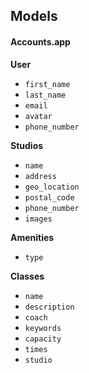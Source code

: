 ## Models

#### Accounts.app

**User**

- `first_name`
- `last_name`
- `email`
- `avatar`
- `phone_number`

**Studios**

- `name`
- `address`
- `geo_location`
- `postal_code`
- `phone_number`
- `images`

**Amenities**

- `type`

**Classes**

- `name`
- `description`
- `coach`
- `keywords`
- `capacity`
- `times`
- `studio`